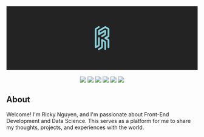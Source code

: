 <p align="center">
  <a href="https://rickynguyne.dev/">
    <img src="https://github.com/nguyricky/portfolio/blob/main/public/personalbanner.svg" alt="Personal Banner">
  </a>
</p>

<p align="center">
  <img src="https://img.shields.io/badge/react-%2320232a.svg?style=for-the-badge&logo=react&logoColor=%2361DAFB">
  <img src="https://img.shields.io/badge/tailwindcss-%2338B2AC.svg?style=for-the-badge&logo=tailwind-css&logoColor=white">
  <img src="https://img.shields.io/badge/daisyui-5A0EF8?style=for-the-badge&logo=daisyui&logoColor=white">
  <img src="https://img.shields.io/badge/vite-%23646CFF.svg?style=for-the-badge&logo=vite&logoColor=white">
  <img src="https://img.shields.io/badge/vercel-%23000000.svg?style=for-the-badge&logo=vercel&logoColor=white">
  <img src="https://img.shields.io/badge/NPM-%23CB3837.svg?style=for-the-badge&logo=npm&logoColor=white"
</p>

## About
Welcome! I'm Ricky Nguyen, and I'm passionate about Front-End Development and Data Science. This serves as a platform for me to share my thoughts, projects, and experiences with the world.


